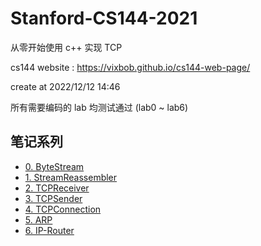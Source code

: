 # Stanford-CS144-2021

从零开始使用 c++ 实现 TCP

cs144 website : https://vixbob.github.io/cs144-web-page/

create at 2022/12/12 14:46

所有需要编码的 lab 均测试通过 (lab0 ~ lab6)

## 笔记系列

-  [0. ByteStream](https://www.cnblogs.com/lawliet12/p/17065574.html)
-  [1. StreamReassembler](https://www.cnblogs.com/lawliet12/p/17065710.html)
-  [2. TCPReceiver](https://www.cnblogs.com/lawliet12/p/17066709.html)
-  [3. TCPSender](https://www.cnblogs.com/lawliet12/p/17066712.html)
-  [4. TCPConnection](https://www.cnblogs.com/lawliet12/p/17066719.html)
-  [5. ARP](https://www.cnblogs.com/lawliet12/p/17066721.html)
-  [6. IP-Router](https://www.cnblogs.com/lawliet12/p/17064835.html)
